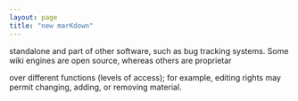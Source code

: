 ```yaml
---
layout: page
title: "new marKdown"
---
```


standalone and part of other software, such as bug tracking systems. Some wiki engines are open source, whereas others are proprietar

over different functions (levels of access); for example, editing rights may permit changing, adding, or removing material. 
